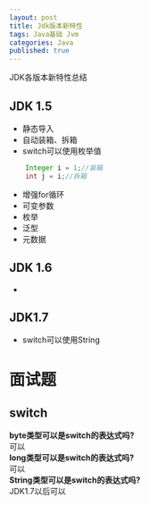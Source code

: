 ```yaml
---
layout: post
title: Jdk版本新特性
tags: Java基础 Jvm
categories: Java
published: true
---
```


JDK各版本新特性总结

## JDK 1.5

* 静态导入
* 自动装箱、拆箱
* switch可以使用枚举值

```java
	Integer i = 1;//装箱
	int j = i;//拆箱
```

* 增强for循环
* 可变参数
* 枚举
* 泛型
* 元数据

## JDK 1.6

*

## JDK1.7

* switch可以使用String

# 面试题

## switch

**byte类型可以是switch的表达式吗?**  
可以  
**long类型可以是switch的表达式吗?**  
可以  
**String类型可以是switch的表达式吗?**  
JDK1.7以后可以  



